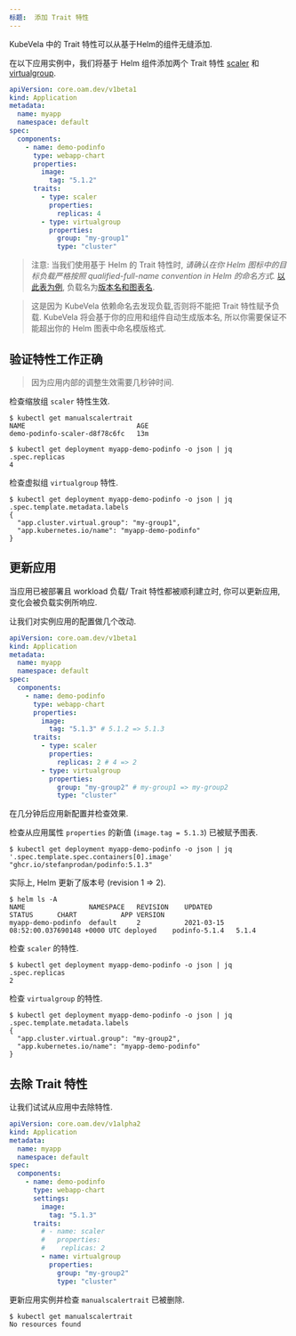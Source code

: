 ```yaml
---
标题:  添加 Trait 特性
---
```


KubeVela 中的 Trait 特性可以从基于Helm的组件无缝添加.

在以下应用实例中，我们将基于 Helm 组件添加两个 Trait 特性 [scaler](https://github.com/oam-dev/kubevela/blob/master/charts/vela-core/templates/defwithtemplate/manualscale.yaml) 和 [virtualgroup](https://github.com/oam-dev/kubevela/blob/master/docs/examples/helm-module/virtual-group-td.yaml).





```yaml
apiVersion: core.oam.dev/v1beta1
kind: Application
metadata:
  name: myapp
  namespace: default
spec:
  components:
    - name: demo-podinfo 
      type: webapp-chart
      properties: 
        image:
          tag: "5.1.2"
      traits:
        - type: scaler
          properties:
            replicas: 4
        - type: virtualgroup
          properties:
            group: "my-group1"
            type: "cluster"
```

> 注意: 当我们使用基于 Helm 的 Trait 特性时, *请确认在你 Helm 图标中的目标负载严格按照 qualified-full-name convention in Helm 的命名方式.* [以此表为例](https://github.com/captainroy-hy/podinfo/blob/c2b9603036f1f033ec2534ca0edee8eff8f5b335/charts/podinfo/templates/deployment.yaml#L4), 
> 负载名为[版本名和图表名](https://github.com/captainroy-hy/podinfo/blob/c2b9603036f1f033ec2534ca0edee8eff8f5b335/charts/podinfo/templates/_helpers.tpl#L13).

> 这是因为 KubeVela 依赖命名去发现负载,否则将不能把 Trait 特性赋予负载. KubeVela 将会基于你的应用和组件自动生成版本名, 所以你需要保证不能超出你的 Helm 图表中命名模版格式.

## 验证特性工作正确

> 因为应用内部的调整生效需要几秒钟时间.

检查缩放组 `scaler` 特性生效.
```shell
$ kubectl get manualscalertrait
NAME                            AGE
demo-podinfo-scaler-d8f78c6fc   13m
```
```shell
$ kubectl get deployment myapp-demo-podinfo -o json | jq .spec.replicas
4
```

检查虚拟组 `virtualgroup` 特性.
```shell
$ kubectl get deployment myapp-demo-podinfo -o json | jq .spec.template.metadata.labels
{
  "app.cluster.virtual.group": "my-group1",
  "app.kubernetes.io/name": "myapp-demo-podinfo"
}
```

## 更新应用

当应用已被部署且 workload 负载/ Trait 特性都被顺利建立时,
你可以更新应用, 变化会被负载实例所响应.

让我们对实例应用的配置做几个改动.

```yaml
apiVersion: core.oam.dev/v1beta1
kind: Application
metadata:
  name: myapp
  namespace: default
spec:
  components:
    - name: demo-podinfo 
      type: webapp-chart
      properties: 
        image:
          tag: "5.1.3" # 5.1.2 => 5.1.3 
      traits:
        - type: scaler
          properties:
            replicas: 2 # 4 => 2
        - type: virtualgroup
          properties:
            group: "my-group2" # my-group1 => my-group2
            type: "cluster"
```

在几分钟后应用新配置并检查效果.

检查从应用属性 `properties` 的新值 (`image.tag = 5.1.3`) 已被赋予图表.
```shell
$ kubectl get deployment myapp-demo-podinfo -o json | jq '.spec.template.spec.containers[0].image'
"ghcr.io/stefanprodan/podinfo:5.1.3"
```
实际上, Helm 更新了版本号 (revision 1 => 2).
```shell
$ helm ls -A
NAME              	NAMESPACE	REVISION	UPDATED                                	STATUS  	CHART        	APP VERSION
myapp-demo-podinfo	default  	2       	2021-03-15 08:52:00.037690148 +0000 UTC	deployed	podinfo-5.1.4	5.1.4
```

检查 `scaler` 的特性.
```shell
$ kubectl get deployment myapp-demo-podinfo -o json | jq .spec.replicas
2
```

检查 `virtualgroup` 的特性.
```shell
$ kubectl get deployment myapp-demo-podinfo -o json | jq .spec.template.metadata.labels
{
  "app.cluster.virtual.group": "my-group2",
  "app.kubernetes.io/name": "myapp-demo-podinfo"
}
```

## 去除 Trait 特性

让我们试试从应用中去除特性.

```yaml
apiVersion: core.oam.dev/v1alpha2
kind: Application
metadata:
  name: myapp
  namespace: default
spec:
  components:
    - name: demo-podinfo 
      type: webapp-chart 
      settings: 
        image:
          tag: "5.1.3"
      traits:
        # - name: scaler
        #   properties:
        #    replicas: 2 
        - name: virtualgroup
          properties:
            group: "my-group2"
            type: "cluster"
```

更新应用实例并检查 `manualscalertrait` 已被删除.
```shell
$ kubectl get manualscalertrait
No resources found
```

